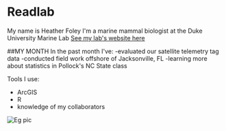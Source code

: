 # Readlab


My name is Heather Foley
I'm a marine mammal biologist at the Duke University Marine Lab
[See my lab's website here](http://superpod.ml.duke.edu/read/)


##MY MONTH
In the past month I've:
-evaluated our satellite telemetry tag data
-conducted field work offshore of Jacksonville, FL
-learning more about statistics in Pollock's NC State class

Tools I use:
- ArcGIS
- R
- knowledge of my collaborators

![Eg pic](http://superpod.ml.duke.edu/read/wp-content/themes/striking3_4/cache/images8/7_slide-conservation.jpg-680x200.jpg)





